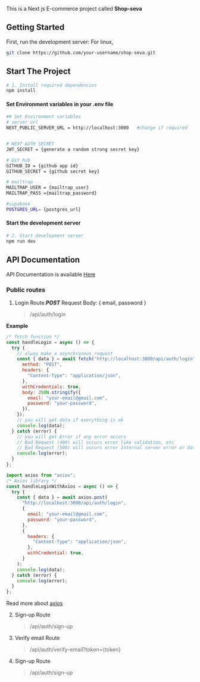 This is a Next js E-commerce project called **Shop-seva**

## Getting Started

First, run the development server:
For linux,

```bash
git clone https://github.com/your-username/shop-seva.git
```

## Start The Project

```bash
# 1. Install required dependencies
npm install
```

#### Set Environment variables in your .env file

```bash
## Set Environment variables
# server url
NEXT_PUBLIC_SERVER_URL = http://localhost:3000   #change if required


# NEXT AUTH SECRET
JWT_SECRET = {generate a random strong secret key}

# Git hub
GITHUB_ID = {github app id}
GITHUB_SECRET = {github secret key}

# mailtrap
MAILTRAP_USER = {mailtrap_user}
MAILTRAP_PASS ={mailtrap_password}

#supabase
POSTGRES_URL= {postgres_url}
```

#### Start the development server

```bash
# 2. Start development server
npm run dev
```

## API Documentation

API Documentation is available [Here](https://documenter.getpostman.com/view/16587651/T)

### Public routes

1. Login Route **_POST_**
   Request Body: { email, password }
   > /api/auth/login

**Example**

```javascript
/* fetch function */
const handleLogin = async () => {
  try {
    // alway make a asynchronous request
    const { data } = await fetch("http://localhost:3000/api/auth/login", {
      method: "POST",
      headers: {
        "Content-Type": "application/json",
      },
      withCredentials: true,
      body: JSON.stringify({
        email: "your-email@gmail.com",
        password: "your-password",
      }),
    });
    // you will get data if everything is ok
    console.log(data);
  } catch (error) {
    // you will get Error if any error occurs
    // Bad Request (400) will occurs error like validation, etc
    // Bad Request (500) will occurs error Internal server error or database errors
    console.log(error);
  }
};

import axios from "axios";
/* Axios library */
const handleLoginWithAxios = async () => {
  try {
    const { data } = await axios.post(
      "http://localhost:3000/api/auth/login",
      {
        email: "your-email@gmail.com",
        password: "your-password",
      },
      {
        headers: {
          "Content-Type": "application/json",
        },
        withCredential: true,
      }
    );
    console.log(data);
  } catch (error) {
    console.log(error);
  }
};
```

Read more about [axios](https://www.npmjs.com/package/axios)

2. Sign-up Route

   > /api/auth/sign-up

3. Verify email Route

   > /api/auth/verify-email?token={token}

4. Sign-up Route
   > /api/auth/sign-up
